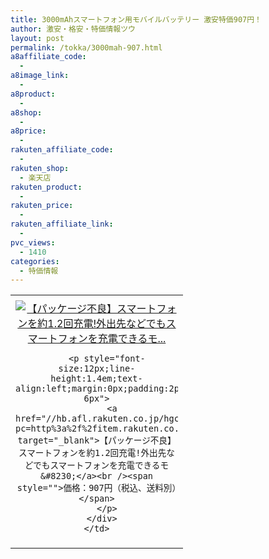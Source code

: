 ```yaml
---
title: 3000mAhスマートフォン用モバイルバッテリー 激安特価907円！
author: 激安・格安・特価情報ツウ
layout: post
permalink: /tokka/3000mah-907.html
a8affiliate_code:
  -
a8image_link:
  -
a8product:
  -
a8shop:
  -
a8price:
  -
rakuten_affiliate_code:
  -
rakuten_shop:
  - 楽天店
rakuten_product:
  -
rakuten_price:
  -
rakuten_affiliate_link:
  -
pvc_views:
  - 1410
categories:
  - 特価情報
---
```

<table border="0" cellpadding="0" cellspacing="0">
  <tr>
    <td valign="top">
      <div style="border:1px none;margin:0px;padding:6px 0px;width:260px;text-align:center;float:left">
        <a href="//hb.afl.rakuten.co.jp/hgc/04914ba7.10ed122b.04914ba8.092f1a7b/?pc=http%3a%2f%2fitem.rakuten.co.jp%2fwakeari%2f4953103632769%2f%3fscid%3daf_link_tbl&m=http%3a%2f%2fm.rakuten.co.jp%2fwakeari%2fi%2f10014841%2f" target="_blank"><img src="//hbb.afl.rakuten.co.jp/hgb/?pc=http%3a%2f%2fthumbnail.image.rakuten.co.jp%2f%400_mall%2fwakeari%2fcabinet%2f200_5%2fde-m02l-3010wh_03.jpg%3f_ex%3d240x240&m=http%3a%2f%2fthumbnail.image.rakuten.co.jp%2f%400_mall%2fwakeari%2fcabinet%2f200_5%2fde-m02l-3010wh_03.jpg" alt="【パッケージ不良】スマートフォンを約1.2回充電!外出先などでもスマートフォンを充電できるモ..." border="0" style="margin:0px;padding:0px" /></a>

        <p style="font-size:12px;line-height:1.4em;text-align:left;margin:0px;padding:2px 6px">
          <a href="//hb.afl.rakuten.co.jp/hgc/04914ba7.10ed122b.04914ba8.092f1a7b/?pc=http%3a%2f%2fitem.rakuten.co.jp%2fwakeari%2f4953103632769%2f%3fscid%3daf_link_tbl&m=http%3a%2f%2fm.rakuten.co.jp%2fwakeari%2fi%2f10014841%2f" target="_blank">【パッケージ不良】スマートフォンを約1.2回充電!外出先などでもスマートフォンを充電できるモ&#8230;</a><br /><span style="">価格：907円（税込、送料別）</span>
        </p>
      </div>
    </td>
  </tr>
</table>